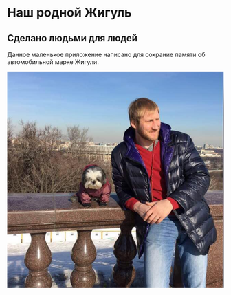 # Наш родной Жигуль

## Сделано людьми для людей

Данное маленькое приложение написано для сохрание памяти об автомобильной марке Жигули.

![Info](https://raw.githubusercontent.com/MaksMai/GitDiplom/main/img/myfoto.jpg)
